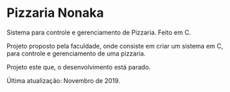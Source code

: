# Pizzaria Nonaka

Sistema para controle e gerenciamento de Pizzaria. Feito em C.

Projeto proposto pela faculdade, onde consiste em criar um sistema em C, para controle e gerenciamento de uma pizzaria.

Projeto este que, o desenvolvimento está parado.

Última atualização: Novembro de 2019.
